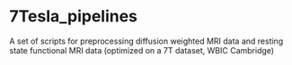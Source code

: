 # 7Tesla_pipelines
A set of scripts for preprocessing diffusion weighted MRI data and resting state functional MRI data (optimized on a 7T dataset, WBIC Cambridge)
